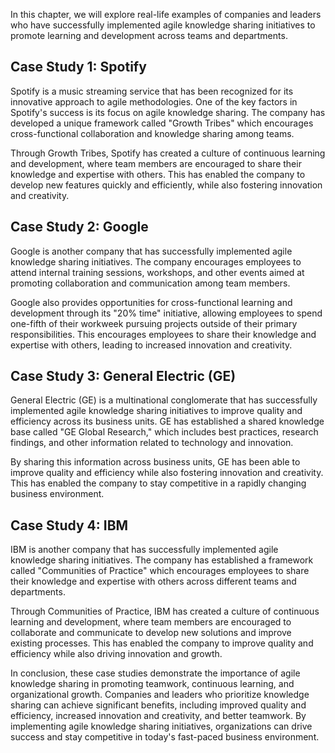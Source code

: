 
In this chapter, we will explore real-life examples of companies and leaders who have successfully implemented agile knowledge sharing initiatives to promote learning and development across teams and departments.

Case Study 1: Spotify
---------------------

Spotify is a music streaming service that has been recognized for its innovative approach to agile methodologies. One of the key factors in Spotify's success is its focus on agile knowledge sharing. The company has developed a unique framework called "Growth Tribes" which encourages cross-functional collaboration and knowledge sharing among teams.

Through Growth Tribes, Spotify has created a culture of continuous learning and development, where team members are encouraged to share their knowledge and expertise with others. This has enabled the company to develop new features quickly and efficiently, while also fostering innovation and creativity.

Case Study 2: Google
--------------------

Google is another company that has successfully implemented agile knowledge sharing initiatives. The company encourages employees to attend internal training sessions, workshops, and other events aimed at promoting collaboration and communication among team members.

Google also provides opportunities for cross-functional learning and development through its "20% time" initiative, allowing employees to spend one-fifth of their workweek pursuing projects outside of their primary responsibilities. This encourages employees to share their knowledge and expertise with others, leading to increased innovation and creativity.

Case Study 3: General Electric (GE)
-----------------------------------

General Electric (GE) is a multinational conglomerate that has successfully implemented agile knowledge sharing initiatives to improve quality and efficiency across its business units. GE has established a shared knowledge base called "GE Global Research," which includes best practices, research findings, and other information related to technology and innovation.

By sharing this information across business units, GE has been able to improve quality and efficiency while also fostering innovation and creativity. This has enabled the company to stay competitive in a rapidly changing business environment.

Case Study 4: IBM
-----------------

IBM is another company that has successfully implemented agile knowledge sharing initiatives. The company has established a framework called "Communities of Practice" which encourages employees to share their knowledge and expertise with others across different teams and departments.

Through Communities of Practice, IBM has created a culture of continuous learning and development, where team members are encouraged to collaborate and communicate to develop new solutions and improve existing processes. This has enabled the company to improve quality and efficiency while also driving innovation and growth.

In conclusion, these case studies demonstrate the importance of agile knowledge sharing in promoting teamwork, continuous learning, and organizational growth. Companies and leaders who prioritize knowledge sharing can achieve significant benefits, including improved quality and efficiency, increased innovation and creativity, and better teamwork. By implementing agile knowledge sharing initiatives, organizations can drive success and stay competitive in today's fast-paced business environment.
